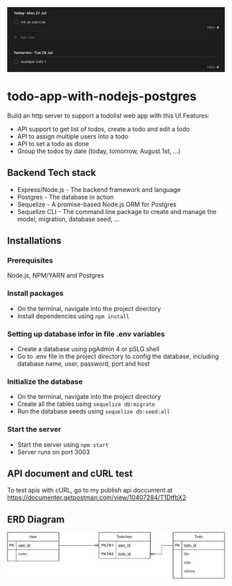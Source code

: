 <img src="https://github.com/minhhvu/todo-app-with-nodejs-postgres/blob/master/public/images/app.png" alt="App internface" title="App interface" align="center"/>

# todo-app-with-nodejs-postgres
Build an http server to support a todolist web app with this UI
Features:
* API support to get list of todos, create a todo and edit a todo
* API to assign multiple users into a todo
* API to set a todo as done
* Group the todos by date (today, tomorrow, August 1st, ...)


## Backend Tech stack
* Express/Node.js - The backend framework and language
* Postgres - The database in action
* Sequelize - A promise-based Node.js ORM for Postgres
* Sequelize CLI - The command line package to create and manage the model, migration, database seed, ...

## Installations
### Prerequisites
Node.js, NPM/YARN and Postgres
### Install packages
* On the terminal, navigate into the project directory
* Install dependencies using `npm install`
### Setting up database infor in file .env variables
* Create a database using pgAdmin 4 or pSLG shell
* Go to .env file in the project directory to config the database, including database name, user, password, port and host
### Initialize the database
* On the terminal, navigate into the project directory
* Create all the tables using `sequelize db:migrate`
* Run the database seeds using `sequelize db:seed:all`
### Start the server
* Start the server using `npm start`
* Server runs on port 3003

## API document and cURL test
To test apis with cURL, go to my publish api doccument at https://documenter.getpostman.com/view/10407284/T1DtfbX2

## ERD Diagram
<img src="https://github.com/minhhvu/todo-app-with-nodejs-postgres/blob/master/public/images/erd_diagram.png" alt="App internface" title="App interface" align="center"/>

